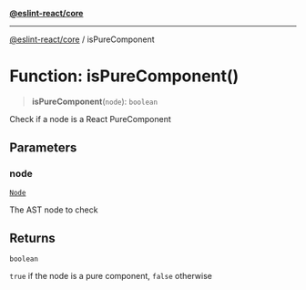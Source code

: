 [**@eslint-react/core**](../README.md)

***

[@eslint-react/core](../README.md) / isPureComponent

# Function: isPureComponent()

> **isPureComponent**(`node`): `boolean`

Check if a node is a React PureComponent

## Parameters

### node

[`Node`](../-internal-/type-aliases/Node.md)

The AST node to check

## Returns

`boolean`

`true` if the node is a pure component, `false` otherwise
